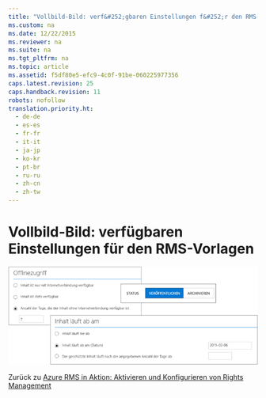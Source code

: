 ```yaml
---
title: "Vollbild-Bild: verf&#252;gbaren Einstellungen f&#252;r den RMS-Vorlagen"
ms.custom: na
ms.date: 12/22/2015
ms.reviewer: na
ms.suite: na
ms.tgt_pltfrm: na
ms.topic: article
ms.assetid: f5df80e5-efc9-4c0f-91be-060225977356
caps.latest.revision: 25
caps.handback.revision: 11
robots: nofollow
translation.priority.ht: 
  - de-de
  - es-es
  - fr-fr
  - it-it
  - ja-jp
  - ko-kr
  - pt-br
  - ru-ru
  - zh-cn
  - zh-tw
---
```

# Vollbild-Bild: verf&#252;gbaren Einstellungen f&#252;r den RMS-Vorlagen
![Vollbild: Einstellungen für benutzerdefinierte Vorlagen](../../ems/AADRightsMgmt/media/AzRMS_TemplatesSettings.png "AzRMS_TemplatesSettings")

Zurück zu [Azure RMS in Aktion: Aktivieren und Konfigurieren von Rights Management](http://technet.microsoft.com/library/jj585026.aspx#BKMK_Example_ManagementPortal)

